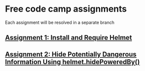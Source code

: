 # Free code camp assignments

Each assignment will be resolved in a separate branch

## [Assignment 1: Install and Require Helmet](https://www.freecodecamp.org/learn/information-security/information-security-with-helmetjs/install-and-require-helmet)

## [Assignment 2: Hide Potentially Dangerous Information Using helmet.hidePoweredBy()](https://www.freecodecamp.org/learn/information-security/information-security-with-helmetjs/hide-potentially-dangerous-information-using-helmet-hidepoweredby)
